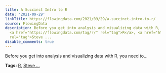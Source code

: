 ```yaml
---
title: A Succinct Intro to R
date: '2021-09-29'
linkTitle: https://flowingdata.com/2021/09/29/a-succinct-intro-to-r/
source: FlowingData
description: Before you get into analysis and visualizing data with R, you need to&#8230;<p><strong>Tags:</strong>
  <a href="https://flowingdata.com/tag/r/" rel="tag">R</a>, <a href="https://flowingdata.com/tag/steve-haroz/"
  rel="tag">Steve ...
disable_comments: true
---
```

Before you get into analysis and visualizing data with R, you need to&#8230;<p><strong>Tags:</strong> <a href="https://flowingdata.com/tag/r/" rel="tag">R</a>, <a href="https://flowingdata.com/tag/steve-haroz/" rel="tag">Steve ...